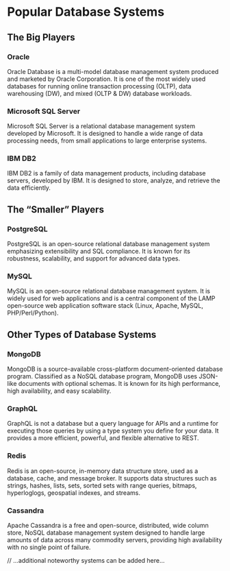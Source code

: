 # Popular Database Systems

## The Big Players

### Oracle
Oracle Database is a multi-model database management system produced and marketed by Oracle Corporation. It is one of the most widely used databases for running online transaction processing (OLTP), data warehousing (DW), and mixed (OLTP & DW) database workloads.

### Microsoft SQL Server
Microsoft SQL Server is a relational database management system developed by Microsoft. It is designed to handle a wide range of data processing needs, from small applications to large enterprise systems.

### IBM DB2
IBM DB2 is a family of data management products, including database servers, developed by IBM. It is designed to store, analyze, and retrieve the data efficiently.

## The “Smaller” Players

### PostgreSQL
PostgreSQL is an open-source relational database management system emphasizing extensibility and SQL compliance. It is known for its robustness, scalability, and support for advanced data types.

### MySQL
MySQL is an open-source relational database management system. It is widely used for web applications and is a central component of the LAMP open-source web application software stack (Linux, Apache, MySQL, PHP/Perl/Python).

## Other Types of Database Systems

### MongoDB
MongoDB is a source-available cross-platform document-oriented database program. Classified as a NoSQL database program, MongoDB uses JSON-like documents with optional schemas. It is known for its high performance, high availability, and easy scalability.

### GraphQL
GraphQL is not a database but a query language for APIs and a runtime for executing those queries by using a type system you define for your data. It provides a more efficient, powerful, and flexible alternative to REST.

### Redis
Redis is an open-source, in-memory data structure store, used as a database, cache, and message broker. It supports data structures such as strings, hashes, lists, sets, sorted sets with range queries, bitmaps, hyperloglogs, geospatial indexes, and streams.

### Cassandra
Apache Cassandra is a free and open-source, distributed, wide column store, NoSQL database management system designed to handle large amounts of data across many commodity servers, providing high availability with no single point of failure.

// ...additional noteworthy systems can be added here...
